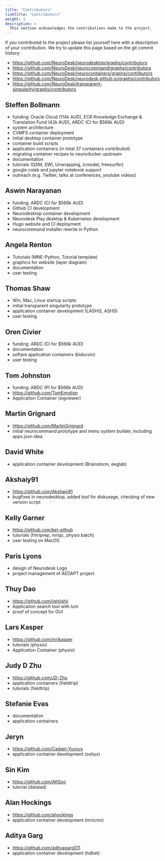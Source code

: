 ```yaml
---
title: "Contributors"
linkTitle: "Contributors"
weight: 3
description: >
  This section acknowledges the contributions made to the project.
---
```


If you contributed to the project please list yourself here with a description of your contribution. We try to update this page based on the git commit history:
- https://github.com/NeuroDesk/neurodesktop/graphs/contributors
- https://github.com/NeuroDesk/neurocommand/graphs/contributors
- https://github.com/NeuroDesk/neurocontainers/graphs/contributors
- https://github.com/NeuroDesk/neurodesk.github.io/graphs/contributors
- https://github.com/NeuroDesk/transparent-singularity/graphs/contributors


## Steffen Bollmann 
- funding: Oracle Cloud (114k AUD), ECR Knowledge Exchange & Translation Fund (42k AUD), ARDC (CI for $566k AUD)
- system architecture
- CVMFS container deployment
- initial desktop container prototype 
- container build scripts 
- application containers (in total 37 containers contributed)
- migrating container recipes to neurodocker upstream
- documentation
- tutorials (QSM, SWI, Unwrapping, lcmodel, freesurfer)
- google colab and jupyter notebook support
- outreach (e.g. Twitter, talks at conferences, youtube videos)

## Aswin Narayanan
- funding: ARDC (CI for $566k AUD)
- Github CI development
- Neurodesktop container development
- Neurodesk Play desktop & Kubernetes development
- Hugo website and CI deployment 
- neurocommand installer rewrite in Python

## Angela Renton
- Tutorials (MNE-Python, Tutorial template)
- graphics for website (layer diagram)
- documentation
- user testing

## Thomas Shaw
- Win, Mac, Linux startup scripts
- initial transparent singularity prototype
- application container development (LASHiS, ASHS)
- user testing

## Oren Civier
- funding: ARDC (CI for $566k AUD)
- documentation
- softare application containers (bidscoin)
- user testing

## Tom Johnston
- funding: ARDC (PI for $566k AUD)
- https://github.com/TomEmotion
- Application Container (sigviewer)

## Martin Grignard 
- https://github.com/MartinGrignard
- initial neurocommand prototype and menu system builder, including apps.json idea

## David White
- application container development (Brainstorm, eeglab)

## Akshaiy91
- https://github.com/Akshaiy91
- bugfixes in neurodesktop, added tool for diskusage, checking of new version script

## Kelly Garner
- https://github.com/kel-github
- tutorials (fmriprep, mriqc, physio batch)
- user testing on MacOS

## Paris Lyons
- design of Neurodesk Logo
- project management of AEDAPT project

## Thuy Dao
- https://github.com/iishiishii
- Application search tool with lunr
- proof of concept for GUI

## Lars Kasper
- https://github.com/mrikasper
- tutorials (physio)
- Application Container (physio)

## Judy D Zhu
- https://github.com/JD-Zhu
- application containers (fieldtrip)
- tutorials (fieldtrip)

## Stefanie Evas 
- documentation
- application containers 

## Jeryn
- https://github.com/Cadaei-Yuvxvs
- application container development (oshyx)

## Sin Kim
- https://github.com/AKSoo
- tutorial (datalad)

## Alan Hockings
- https://github.com/ahockings
- application container development (mricron)

## Aditya Garg
- https://github.com/adityagarg011
- application container development (hdbet)

